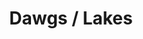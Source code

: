 ---
ee_id: '4347'
site: '1'
type: '2'
url: 2016-035-dawgs-lakes
title: Dawgs / Lakes
year: '2016'
display_year: '2016'
medium: 1920x1080 H.264/MPEG-4 Part 10 looped digital file (from 11 lossless TIFS),
  media player, 65–75” flatscreen, armature, various cables
dims: Dimensions variable
pitch: ''
ps: ''
live_url: ''
related: ''
youtube: ''
related_code: ''
imgs: dawgs-lakes-2016-035-full-database-JH.jpg
subheading: ''
download: ''
add_credit: ''
commission: ''
layout: things-i-made
---